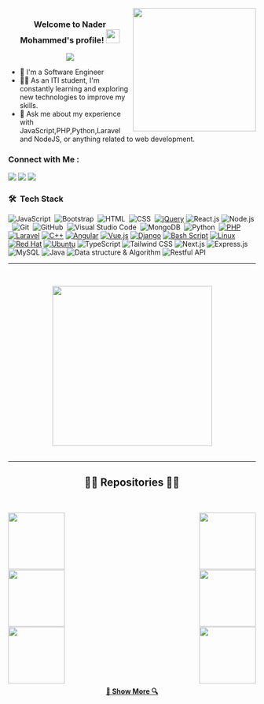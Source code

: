 
<img width="250" align="right" src="https://c.tenor.com/_DOBjnGspYAAAAAM/code-coding.gif">

<h3 align="center">
  Welcome to Nader Mohammed's profile!
  <img src="https://media.giphy.com/media/hvRJCLFzcasrR4ia7z/giphy.gif" width="28">
</h3>

<!-- Typing SVG by DenverCoder1 - https://github.com/DenverCoder1/readme-typing-svg -->
<p align="center">
  <a href="https://github.com/DenverCoder1/readme-typing-svg"><img src="https://readme-typing-svg.herokuapp.com/?lines=Back-End%20web%20developer;Always%20learning%20new%20things&font=Fira%20Code&center=true&width=440&height=45&color=f75c7e&vCenter=true&size=22"></a>
</p> 

- 🏢 I'm a Software Engineer 
- 👨‍💻 As an ITI student, I'm constantly learning and exploring new technologies to improve my skills.
- 💬 Ask me about my experience with JavaScript,PHP,Python,Laravel and NodeJS, or anything related to web development.

### Connect with Me :

<a href="https://www.linkedin.com/in/nader96x" target="_blank"><img src="https://img.shields.io/badge/-Nader%20Mohammed-0077B5?style=for-the-badge&logo=Linkedin&logoColor=white"/></a>
<a href="https://t.me/Randomiizer" target="_blank"><img src="https://img.shields.io/badge/-Nader%20Mohammed-0077B5?style=for-the-badge&logo=Telegram&logoColor=white"/></a>
<a href="https://twitter.com/nader96x" target="_blank"><img src="https://img.shields.io/badge/-Nader%20Mohammed-0077B5?style=for-the-badge&logo=Twitter&logoColor=white"/></a>
### 🛠 &nbsp;Tech Stack
![JavaScript](https://img.shields.io/badge/-JavaScript-05122A?style=flat&logo=javascript)&nbsp;
![Bootstrap](https://img.shields.io/badge/-Bootstrap-05122A?style=flat&logo=bootstrap&logoColor=563D7C)&nbsp;
![HTML](https://img.shields.io/badge/-HTML-05122A?style=flat&logo=HTML5)&nbsp;
![CSS](https://img.shields.io/badge/-CSS-05122A?style=flat&logo=CSS3&logoColor=1572B6)&nbsp;
[![jQuery](https://img.shields.io/badge/-jQuery%20-05122A?style=flat&logo=jquery)](https://jquery.com/)
![React.js](https://img.shields.io/badge/-React-05122A?style=flat&logo=react)
![Node.js](https://img.shields.io/badge/-Node.js-05122A?style=flat&logo=node.js&logoColor=339933)&nbsp;
![Git](https://img.shields.io/badge/-Git-05122A?style=flat&logo=git)&nbsp;
![GitHub](https://img.shields.io/badge/-GitHub-05122A?style=flat&logo=github)&nbsp;
![Visual Studio Code](https://img.shields.io/badge/-Visual%20Studio%20Code-05122A?style=flat&logo=visual-studio-code&logoColor=007ACC)&nbsp;
![MongoDB](https://img.shields.io/badge/-MongoDB-05122A?style=flat&logo=MongoDB)&nbsp;
![Python](https://img.shields.io/badge/-Python%20-05122A?style=flat&logo=python)&nbsp;
[![PHP](https://img.shields.io/badge/-PHP%20-05122A?style=flat&logo=php)](https://php.net)
[![Laravel](https://img.shields.io/badge/-Laravel%20-05122A?style=flat&logo=laravel)](https://laravel.com)
[![C++](https://img.shields.io/badge/-C%2B%2B%20-05122A?style=flat&logo=c%2B%2B)](https://en.cppreference.com/)
[![Angular](https://img.shields.io/badge/-Angular%20-05122A?style=flat&logo=angular)](https://angular.io/)
[![Vue.js](https://img.shields.io/badge/-Vue.js%20-05122A?style=flat&logo=vue.js)](https://vuejs.org/)
[![Django](https://img.shields.io/badge/-Django%20-05122A?style=flat&logo=django)](https://www.djangoproject.com/)
[![Bash Script](https://img.shields.io/badge/-Bash%20Script%20-05122A?style=flat&logo=gnu-bash)](https://www.gnu.org/software/bash/)
[![Linux](https://img.shields.io/badge/-Linux%20-05122A?style=flat&logo=linux)](https://www.linux.org/)
[![Red Hat](https://img.shields.io/badge/-Red%20Hat%20-05122A?style=flat&logo=red-hat)](https://www.redhat.com/)
[![Ubuntu](https://img.shields.io/badge/-Ubuntu%20-05122A?style=flat&logo=ubuntu)](https://ubuntu.com/)
![TypeScript](https://img.shields.io/badge/-TypeScript-05122A?style=flat&logo=typescript)
![Tailwind CSS](https://img.shields.io/badge/-Tailwind%20CSS-05122A?style=flat&logo=tailwind-css)
![Next.js](https://img.shields.io/badge/-Next.js-05122A?style=flat&logo=next.js)
![Express.js](https://img.shields.io/badge/-Express.js-05122A?style=flat&logo=express)
![MySQL](https://img.shields.io/badge/-MySQL-05122A?style=flat&logo=mysql)
![Java](https://img.shields.io/badge/-Java-05122A?style=flat&logo=java)
![Data structure & Algorithm](https://img.shields.io/badge/-Data%20structure%20%26%20Algorithm-05122A?style=flat)
![Restful API](https://img.shields.io/badge/-GraphQL%20%26%20Restful%20API-05122A?style=flat)





<hr>

<br>
<p align=center>
  <div align=center>
    <a href="https://github.com/Nader96x/">
      <img width=325 align="center" src="https://github-readme-stats.vercel.app/api/top-langs/?username=nader96x&title_color=61dafb&text_color=ffffff&icon_color=61dafb&bg_color=20232a&langs_count=8&layout=compact&border_color=61dafb&hide_border=true" />
    </a>
  </div>
  <br>
  
</p>

<hr>

<h2 align="center">👨‍💻 Repositories 👨‍💻</h2>
<br>
<!-- First Row -->
<div width="100%" align="center">
  <a align="left" href="https://github.com/Nader96x/e-commerce" title="E-commerce Website Backend Node.js"><img align="left" height="115" src="https://github-readme-stats.vercel.app/api/pin/?username=nader96x&repo=e-commerce&theme=react&border_color=61dafb&border_radius=10">
  
  </a><a align="right" href="https://github.com/Nader96x/E-commerce_Front-end" title="E-commerce Website Frondend React"><img align="right" height="115" src="https://github-readme-stats.vercel.app/api/pin/?username=Nader96x&repo=E-commerce_Front-end&theme=react&border_color=61dafb&border_radius=10"></a>
</div>
<br/><br/><br/><br/><br/><br/>
<!-- 2nd Row -->
<div width="100%" align="center">
  <a align="left" href="https://github.com/Nader96x/librarySystem" title="Library System Backend Node.js"><img align="left" height="115" src="https://github-readme-stats.vercel.app/api/pin/?username=nader96x&repo=librarySystem&theme=react&border_color=61dafb&border_radius=10">
  
  </a><a align="right" href="https://github.com/Nader96x/library-management-system-frontend" title="Library System Frondend Angular.js"><img align="right" height="115" src="https://github-readme-stats.vercel.app/api/pin/?username=Nader96x&repo=library-management-system-frontend&theme=react&border_color=61dafb&border_radius=10"></a>
</div>
<br/><br/><br/><br/><br/><br/>
<!-- Last Row -->
<div width="100%" align="center">
  <a align="left" href="https://github.com/Nader96x/Pharmacy-System" title="Pharmacy-System Laravel"><img align="left" height="115" src="https://github-readme-stats.vercel.app/api/pin/?username=nader96x&repo=Pharmacy-System&theme=react&border_color=61dafb&border_radius=10">
  
  </a><a align="right" href="https://github.com/Nader96x/Crowd-Funding-console-app" title="Crowd-Funding-console-app Python"><img align="right" height="115" src="https://github-readme-stats.vercel.app/api/pin/?username=Nader96x&repo=Crowd-Funding-console-app&theme=react&border_color=61dafb&border_radius=10"></a>
</div>
<br/><br/><br/><br/><br/><br/>

<h4 align="center">
  <a href="https://github.com/nader96x?tab=repositories" title="Show Repositories">🔎 Show More 🔍</a>
</h4>
